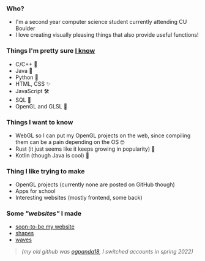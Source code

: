 ### Who?
- I'm a second year computer science student currently attending CU Boulder
- I love creating visually pleasing things that also provide useful functions!

### Things I'm pretty sure [I know](https://en.wikipedia.org/wiki/Dunning%E2%80%93Kruger_effect)
- C/C++ 🐀
- Java 🐧
- Python 🐍
- HTML, CSS ✨
- JavaScript 🛠️
- SQL 🫙
- OpenGL and GLSL 🎨

### Things I want to know
- WebGL so I can put my OpenGL projects on the web, since compiling them can be a pain depending on the OS 🤓
- Rust (it just seems like it keeps growing in popularity) 🦀
- Kotlin (though Java is cool) 🤔

### Thing I like trying to make
- OpenGL projects (currently none are posted on GitHub though)
- Apps for school
- Interesting websites (mostly frontend, some back)

### Some *"websites"* I made
- [soon-to-be my website](https://github.com/ari-goldman/website-of-me/settings/pages) 
- [shapes](https://ari-goldman.github.io/splitting-shapes/)
- [waves](https://ari-goldman.github.io/ascii-functions/)

> *(my old github was [*ogpanda18*](https://github.com/ogpanda18), I switched accounts in spring 2022)*
